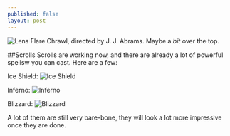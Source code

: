 ```yaml
---
published: false
layout: post
---
```



![Lens Flare](http://i.imgur.com/QAscWV7.gif)
Chrawl, directed by J. J. Abrams. Maybe a *bit* over the top.

<!--excerpt-->

##Scrolls
Scrolls are working now, and there are already a lot of powerful spellsw you can cast.
Here are a few:

Ice Shield:
![Ice Shield](http://i.imgur.com/GEQD8iY.gif)


Inferno:
![Inferno](http://i.imgur.com/8pDomgi.gif)


Blizzard:
![Blizzard](http://i.imgur.com/vuN8iid.gif)

A lot of them are still very bare-bone, they will look a lot more impressive once they are done.
